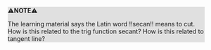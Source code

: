 <div style="margin:2em; background-color: #e0e0e0;">

<strong>⚠️NOTE️️️⚠️</strong>

The learning material says the Latin word !!secan!! means to cut. How is this related to the trig function secant? How is this related to tangent line?
</div>

